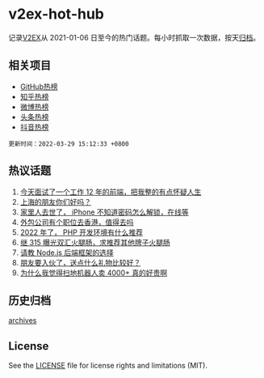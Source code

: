 # v2ex-hot-hub

 记录[V2EX](https://www.v2ex.com/)从 2021-01-06 日至今的热门话题。每小时抓取一次数据，按天[归档](archives)。
 
 ## 相关项目

- [GitHub热榜](https://github.com/lonnyzhang423/github-hot-hub)
- [知乎热榜](https://github.com/lonnyzhang423/zhihu-hot-hub)
- [微博热榜](https://github.com/lonnyzhang423/weibo-hot-hub)
- [头条热榜](https://github.com/lonnyzhang423/toutiao-hot-hub)
- [抖音热榜](https://github.com/lonnyzhang423/douyin-hot-hub)


 `更新时间：2022-03-29 15:12:33 +0800`

## 热议话题

1. [今天面试了一个工作 12 年的前端，把我整的有点怀疑人生](https://www.v2ex.com/t/843510)
1. [上海的朋友你们好吗？](https://www.v2ex.com/t/843460)
1. [家里人去世了， iPhone 不知道密码怎么解锁，在线等](https://www.v2ex.com/t/843462)
1. [外包公司有个职位去香港，值得去吗](https://www.v2ex.com/t/843541)
1. [2022 年了， PHP 开发环境有什么推荐](https://www.v2ex.com/t/843525)
1. [继 315 曝光双汇火腿肠，求推荐其他牌子火腿肠](https://www.v2ex.com/t/843531)
1. [请教 Node.js 后端框架的选择](https://www.v2ex.com/t/843442)
1. [朋友要入伙了，送点什么礼物比较好？](https://www.v2ex.com/t/843404)
1. [为什么我觉得扫地机器人卖 4000+ 真的好贵啊](https://www.v2ex.com/t/843546)

## 历史归档

[archives](archives)

## License

See the [LICENSE](LICENSE) file for license rights and limitations (MIT).
